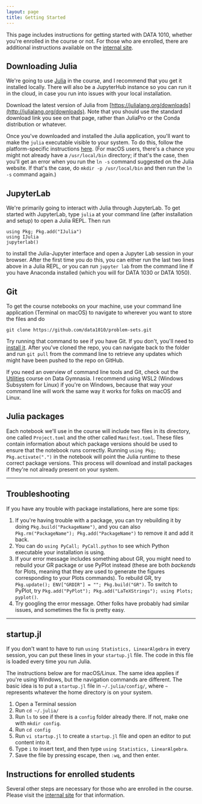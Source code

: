 ```yaml
---
layout: page
title: Getting Started
---
```


This page includes instructions for getting started with DATA 1010, whether you're enrolled in the course or not. For those who are enrolled, there are additional instructions available on the [internal site](https://sites.google.com/view/data1010).

## Downloading Julia

We're going to use [Julia](https://julialang.org) in the course, and I recommend that you get it installed locally. There will also be a JupyterHub instance so you can run it in the cloud, in case you run into issues with your local installation.

Download the latest version of Julia from [https://julialang.org/downloads](http://julialang.org/downloads). Note that you should use the standard download link you see on that page, rather than JuliaPro or the Conda distribution or whatever.

Once you've downloaded and installed the Julia application, you'll want to make the `julia` executable visible to your system. To do this, follow the platform-specific instructions [here](https://julialang.org/downloads/platform/). (For macOS users, there's a chance you might not already have a `/usr/local/bin` directory; if that's the case, then you'll get an error when you run the `ln -s` command suggested on the Julia website. If that's the case, do `mkdir -p /usr/local/bin` and then run the `ln -s` command again.)

## JupyterLab

We're primarily going to interact with Julia through JupyterLab. To get started with JupyterLab, type `julia` at your command line (after installation and setup) to open a Julia REPL. Then run

```
using Pkg; Pkg.add("IJulia")
using IJulia
jupyterlab()
```

to install the Julia-Jupyter interface and open a Jupyter Lab session in your browser. After the first time you do this, you can either run the last two lines above in a Julia REPL, or you can run `jupyter lab` from the command line if you have Anaconda installed (which you will for DATA 1030 or DATA 1050).

## Git

To get the course notebooks on your machine, use your command line application (Terminal on macOS) to navigate to wherever you want to store the files and do  

```
git clone https://github.com/data1010/problem-sets.git
```

Try running that command to see if you have Git. If you don't, you'll need to [install it](https://git-scm.com/book/en/v2/Getting-Started-Installing-Git). After you've cloned the repo, you can navigate back to the folder and run `git pull` from the command line to retrieve any updates which might have been pushed to the repo on GitHub.

If you need an overview of command line tools and Git, check out the [Utilities](https://mathigon.org/course/data-science-utilities/introduction) course on Data Gymnasia. I recommend using WSL2 (Windows Subsystem for Linux) if you're on Windows, because that way your command line will work the same way it works for folks on macOS and Linux.

## Julia packages

Each notebook we'll use in the course will include two files in its directory, one called `Project.toml` and the other called `Manifest.toml`. These files contain information about which package versions should be used to ensure that the notebook runs correctly. Running `using Pkg; Pkg.activate(".")` in the notebook will point the Julia runtime to these correct package versions. This process will download and install packages if they're not already present on your system.

---

## Troubleshooting

If you have any trouble with package installations, here are some
tips:

1. If you're having trouble with a package, you can try rebuilding
   it by doing `Pkg.build("PackageName")`, and you can also
   `Pkg.rm("PackageName"); Pkg.add("PackageName")` to remove it
   and add it back.
1. You can do `using PyCall; PyCall.python` to see which Python executable your installation is using.
1. If your error message includes something about GR, you might need to rebuild your GR package or use PyPlot instead (these are both _backends_ for Plots, meaning that they are used to generate the figures corresponding to your Plots commands). To rebuild GR, try `Pkg.update(); ENV["GRDIR"] = ""; Pkg.build("GR")`. To switch to PyPlot, try `Pkg.add("PyPlot"); Pkg.add("LaTeXStrings"); using
   Plots; pyplot()`.
1. Try googling the error message. Other folks have probably had similar issues, and sometimes the fix is pretty easy.

---

## startup.jl

If you don't want to have to run `using Statistics, LinearAlgebra` in
every session, you can put these lines in your `startup.jl` file. The
code in this file is loaded every time you run Julia.

The instructions below are for macOS/Linux. The same idea applies if
you're using Windows, but the navigation commands are different. The
basic idea is to put a `startup.jl` file in `~/.julia/config/`, where
`~` represents whatever the home directory is on your system.

1. Open a Terminal session
2. Run `cd ~/.julia/`
3. Run `ls` to see if there is a `config` folder already there. If not, make one with `mkdir config`.
4. Run `cd config`
5. Run `vi startup.jl` to create a `startup.jl` file and open an editor to put content into it.
6. Type `i` to insert text, and then type `using Statistics, LinearAlgebra`.
7. Save the file by pressing escape, then `:wq`, and then enter.


## Instructions for enrolled students

Several other steps are necessary for those who are enrolled in the course. Please visit the [internal site](https://sites.google.com/view/data1010) for that information.
